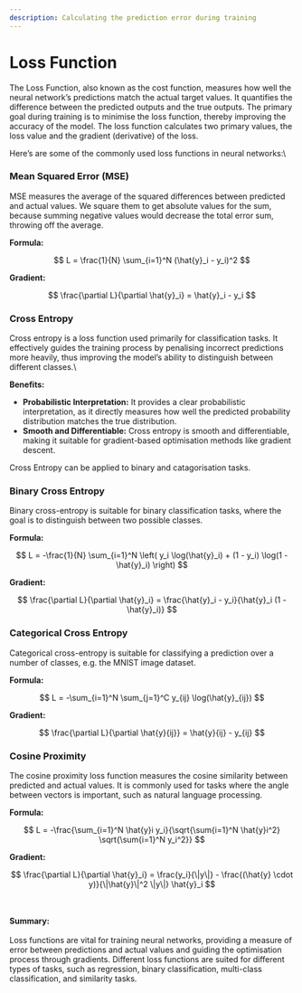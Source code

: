 ```yaml
---
description: Calculating the prediction error during training
---
```


# Loss Function

The Loss Function, also known as the cost function, measures how well the neural network’s predictions match the actual target values. It quantifies the difference between the predicted outputs and the true outputs. The primary goal during training is to minimise the loss function, thereby improving the accuracy of the model. The loss function calculates two primary values, the loss value and the gradient (derivative) of the loss.

Here’s are some of the commonly used loss functions in neural networks:\


### Mean Squared Error (MSE)

MSE measures the average of the squared differences between predicted and actual values. We square them to get absolute values for the sum, because summing negative values would decrease the total error sum, throwing off the average.

**Formula:**

$$
L = \frac{1}{N} \sum_{i=1}^N (\hat{y}_i - y_i)^2
$$

**Gradient:**

$$
\frac{\partial L}{\partial \hat{y}_i} = \hat{y}_i - y_i
$$



### Cross Entropy

Cross entropy is a loss function used primarily for classification tasks. It effectively guides the training process by penalising incorrect predictions more heavily, thus improving the model’s ability to distinguish between different classes.\


**Benefits:**

* **Probabilistic Interpretation:** It provides a clear probabilistic interpretation, as it directly measures how well the predicted probability distribution matches the true distribution.
* **Smooth and Differentiable:** Cross entropy is smooth and differentiable, making it suitable for gradient-based optimisation methods like gradient descent.



Cross Entropy can be applied to binary and catagorisation tasks.



### Binary Cross Entropy

Binary cross-entropy is suitable for binary classification tasks, where the goal is to distinguish between two possible classes.&#x20;

**Formula:**

$$
L = -\frac{1}{N} \sum_{i=1}^N \left( y_i \log(\hat{y}_i) + (1 - y_i) \log(1 - \hat{y}_i) \right)
$$

**Gradient:**

$$
\frac{\partial L}{\partial \hat{y}_i} = \frac{\hat{y}_i - y_i}{\hat{y}_i (1 - \hat{y}_i)}
$$



### Categorical Cross Entropy

Categorical cross-entropy is suitable for classifying a prediction over a number of classes, e.g. the MNIST image dataset.

**Formula:**

$$
L = -\sum_{i=1}^N \sum_{j=1}^C y_{ij} \log(\hat{y}_{ij})
$$

**Gradient:**

$$
\frac{\partial L}{\partial \hat{y}{ij}} = \hat{y}{ij} - y_{ij}
$$



### Cosine Proximity

The cosine proximity loss function measures the cosine similarity between predicted and actual values. It is commonly used for tasks where the angle between vectors is important, such as natural language processing.

**Formula:**

$$
L = -\frac{\sum_{i=1}^N \hat{y}i y_i}{\sqrt{\sum{i=1}^N \hat{y}i^2} \sqrt{\sum{i=1}^N y_i^2}}
$$

**Gradient:**

$$
\frac{\partial L}{\partial \hat{y}_i} = \frac{y_i}{\|y\|} - \frac{(\hat{y} \cdot y)}{\|\hat{y}\|^2 \|y\|} \hat{y}_i
$$

\
\
**Summary:**\
\
Loss functions are vital for training neural networks, providing a measure of error between predictions and actual values and guiding the optimisation process through gradients. Different loss functions are suited for different types of tasks, such as regression, binary classification, multi-class classification, and similarity tasks.

